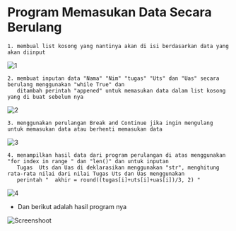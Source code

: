<h1> Program Memasukan Data Secara Berulang </h1>

    1. membual list kosong yang nantinya akan di isi berdasarkan data yang akan diinput
    
   ![1](https://user-images.githubusercontent.com/56831922/69475484-4d6d0280-0e00-11ea-8da3-455e2276ae60.JPG)

    
    2. membuat inputan data "Nama" "Nim" "tugas" "Uts" dan "Uas" secara berulang menggunakan "while True" dan
       ditambah perintah "appened" untuk memasukan data dalam list kosong yang di buat sebelum nya
       
   ![2](https://user-images.githubusercontent.com/56831922/69475494-61b0ff80-0e00-11ea-9be6-7d94b7d29dea.JPG)

    
    3. menggunakan perulangan Break and Continue jika ingin mengulang untuk memasukan data atau berhenti memasukan data
    
   ![3](https://user-images.githubusercontent.com/56831922/69475502-72617580-0e00-11ea-8b6b-6d60884696a7.JPG)

    
    4. menampilkan hasil data dari program perulangan di atas menggunakan "for index in range " dan "len()" dan untuk inputan 
       Tugas  Uts dan Uas di deklarasikan menggunakan "str", menghitung rata-rata nilai dari nilai Tugas Uts dan Uas menggunakan
       perintah "  akhir = round((tugas[i]+uts[i]+uas[i])/3, 2) " 
       
   ![4](https://user-images.githubusercontent.com/56831922/69475512-84dbaf00-0e00-11ea-9f20-0437a060515d.JPG)
   
   
   - Dan berikut adalah hasil program nya

   ![Screenshoot](https://user-images.githubusercontent.com/56831922/69475546-1ba86b80-0e01-11ea-9e8f-cdf1a70d4f04.JPG)

